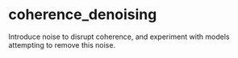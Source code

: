 # coherence_denoising
Introduce noise to disrupt coherence, and experiment with models attempting to remove this noise.
